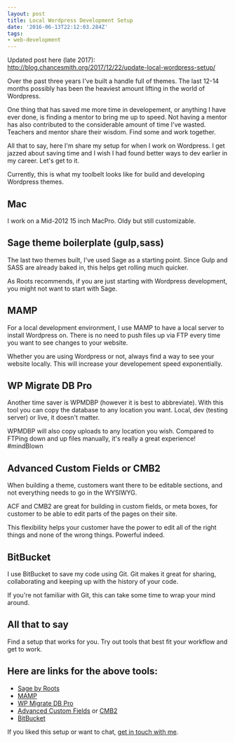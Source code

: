 ```yaml
---
layout: post
title: Local Wordpress Development Setup
date: '2016-06-13T22:12:03.284Z'
tags:
- web-development
---
```


Updated post here (late 2017):
http://blog.chancesmith.org/2017/12/22/update-local-wordpress-setup/

Over the past three years I've built a handle full of themes. The last 12-14 months possibly has been the heaviest amount lifting in the world of Wordpress.

One thing that has saved me more time in developement, or anything I have ever done, is finding a mentor to bring me up to speed. Not having a mentor has also contributed to the considerable amount of time I've wasted. Teachers and mentor share their wisdom. Find some and work together.

All that to say, here I'm share my setup for when I work on Wordpress. I get jazzed about saving time and I wish I had found better ways to dev earlier in my career. Let's get to it.

Currently, this is what my toolbelt looks like for build and developing Wordpress themes.

## Mac
I work on a Mid-2012 15 inch MacPro. Oldy but still customizable.

## Sage theme boilerplate (gulp,sass)
The last two themes built, I've used Sage as a starting point. Since Gulp and SASS are already baked in, this helps get rolling much quicker.

As Roots recommends, if you are just starting with Wordpress development, you might not want to start with Sage.

## MAMP
For a local development environment, I use MAMP to have a local server to install Wordpress on. There is no need to push files up via FTP every time you want to see changes to your website.

Whether you are using Wordpress or not, always find a way to see your website locally. This will increase your developement speed exponentially.

## WP Migrate DB Pro
Another time saver is WPMDBP (however it is best to abbreviate). With this tool you can copy the database to any location you want. Local, dev (testing server) or live, it doesn't matter.

WPMDBP will also copy uploads to any location you wish. Compared to FTPing down and up files manually, it's really a great experience! #mindBlown

## Advanced Custom Fields or CMB2
When building a theme, customers want there to be editable sections, and not everything needs to go  in the WYSIWYG.

ACF and CMB2 are great for building in custom fields, or meta boxes, for customer to be able to edit parts of the pages on their site.

This flexibility helps your customer have the power to edit all of the right things and none of the wrong things. Powerful indeed.

## BitBucket
I use BitBucket to save my code using Git. Git makes it great for sharing, collaborating and keeping up with the history of your code.

If you're not familiar with Git, this can take some time to wrap your mind around.

## All that to say
Find a setup that works for you. Try out tools that best fit your workflow and get to work.

## Here are links for the above tools:

- [Sage by Roots](https://roots.io/sage/)
- [MAMP](https://www.mamp.info/)
- [WP Migrate DB Pro](https://deliciousbrains.com/wp-migrate-db-pro/)
- [Advanced Custom Fields](https://www.advancedcustomfields.com/) or [CMB2](https://github.com/webdevstudios/CMB2/wiki)
- [BitBucket](bitbucket.org)

If you liked this setup or want to chat, [get in touch with me](https://twitter.com/Chance_Smith).